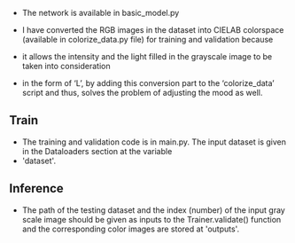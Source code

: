 
- The network is available in basic_model.py

- I have converted the RGB images in the dataset into CIELAB colorspace (available in colorize_data.py file) for training and validation because 
- it allows the intensity and the light filled in the grayscale image to be taken into consideration 
- in the form of ‘L’, by adding this conversion part to the ‘colorize_data’ script and thus, solves the problem of adjusting the mood as well.

## Train 
- The training and validation code is in main.py. The input dataset is given in the Dataloaders section at the variable 
- 'dataset'.

## Inference
- The path of the testing dataset and the index (number) of the input gray scale image should be given as inputs to the
Trainer.validate() function and the corresponding
color images are stored at 'outputs'.

 
